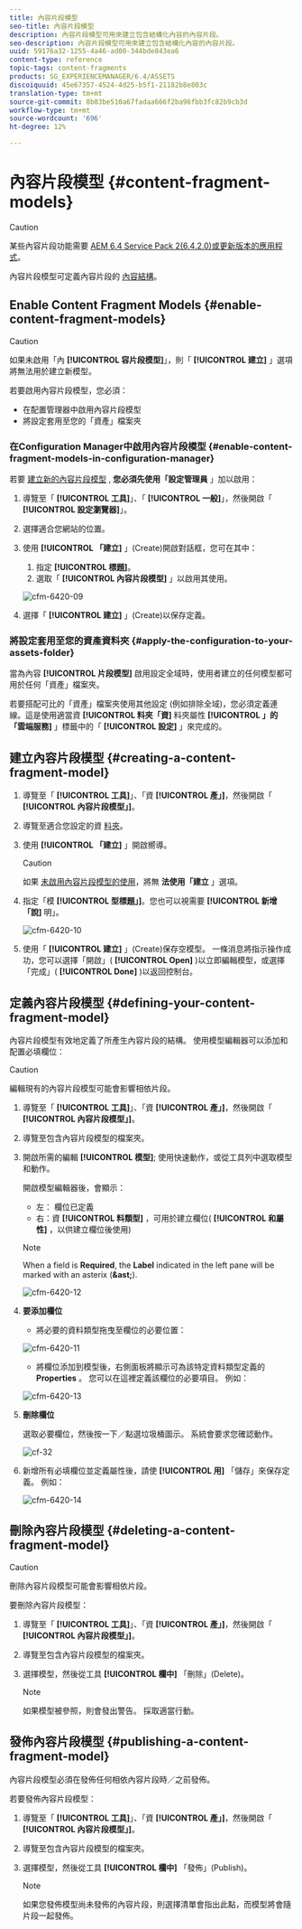 ```yaml
---
title: 內容片段模型
seo-title: 內容片段模型
description: 內容片段模型可用來建立包含結構化內容的內容片段。
seo-description: 內容片段模型可用來建立包含結構化內容的內容片段。
uuid: 59176a32-1255-4a46-ad00-344bde843ea6
content-type: reference
topic-tags: content-fragments
products: SG_EXPERIENCEMANAGER/6.4/ASSETS
discoiquuid: 45e67357-4524-4d25-b5f1-21182b8e803c
translation-type: tm+mt
source-git-commit: 8b83be510a67fadaa666f2ba96fbb3fc82b9cb3d
workflow-type: tm+mt
source-wordcount: '696'
ht-degree: 12%

---
```



# 內容片段模型 {#content-fragment-models}

>[!CAUTION]
>
>某些內容片段功能需要 [AEM 6.4 Service Pack 2(6.4.2.0)或更新版本的應用程式](../release-notes/sp-release-notes.md)。

內容片段模型可定義內容片段的 [內容結構](content-fragments.md)。

## Enable Content Fragment Models {#enable-content-fragment-models}

>[!CAUTION]
>
>如果未啟用「內 **[!UICONTROL 容片段模型]**」，則「 **[!UICONTROL 建立]** 」選項將無法用於建立新模型。

若要啟用內容片段模型，您必須：

* 在配置管理器中啟用內容片段模型
* 將設定套用至您的「資產」檔案夾

### 在Configuration Manager中啟用內容片段模型 {#enable-content-fragment-models-in-configuration-manager}

若要 [建立新的內容片段模型](#creating-a-content-fragment-model) , **您必須先使用「設定管理員** 」加以啟用：

1. 導覽至「 **[!UICONTROL 工具]**」、「 **[!UICONTROL 一般]**」，然後開啟「 **[!UICONTROL 設定瀏覽器]**」。
1. 選擇適合您網站的位置。
1. 使用 **[!UICONTROL 「建立]** 」(Create)開啟對話框，您可在其中：

   1. 指定 **[!UICONTROL 標題]**。
   1. 選取「 **[!UICONTROL 內容片段模型]** 」以啟用其使用。

   ![cfm-6420-09](assets/cfm-6420-09.png)

1. 選擇「 **[!UICONTROL 建立]** 」(Create)以保存定義。

### 將設定套用至您的資產資料夾 {#apply-the-configuration-to-your-assets-folder}

當為內容 **[!UICONTROL 片段模型]** 啟用設定全域時，使用者建立的任何模型都可用於任何「資產」檔案夾。

若要搭配可比的「資產」檔案夾使用其他設定 (例如排除全域)，您必須定義連線。這是使用適當資 **[!UICONTROL 料夾「資]** 料夾屬性 **[!UICONTROL 」的「雲端服務]** 」標籤中的「 **[!UICONTROL 設定]** 」來完成的。

## 建立內容片段模型 {#creating-a-content-fragment-model}

1. 導覽至「 **[!UICONTROL 工具]**」、「資 **[!UICONTROL 產」]**，然後開啟「 **[!UICONTROL 內容片段模型」]**。
1. 導覽至適合您設定的資 [料夾](#enable-content-fragment-models)。
1. 使用 **[!UICONTROL 「建立]** 」開啟嚮導。

   >[!CAUTION]
   >
   >如果 [未啟用內容片段模型的使用](#enable-content-fragment-models)，將無 **法使用「建立** 」選項。

1. 指定「模 **[!UICONTROL 型標題」]**。您也可以視需要 **[!UICONTROL 新增「說]** 明」。

   ![cfm-6420-10](assets/cfm-6420-10.png)

1. 使用「 **[!UICONTROL 建立]** 」(Create)保存空模型。 一條消息將指示操作成功，您可以選擇「開啟」( **[!UICONTROL Open]** )以立即編輯模型，或選擇「完成」( **[!UICONTROL Done]** )以返回控制台。

## 定義內容片段模型 {#defining-your-content-fragment-model}

內容片段模型有效地定義了所產生內容片段的結構。 使用模型編輯器可以添加和配置必填欄位：

>[!CAUTION]
>
>編輯現有的內容片段模型可能會影響相依片段。

1. 導覽至「 **[!UICONTROL 工具]**」、「資 **[!UICONTROL 產」]**，然後開啟「 **[!UICONTROL 內容片段模型」]**。

1. 導覽至包含內容片段模型的檔案夾。
1. 開啟所需的編輯 **[!UICONTROL 模型]**; 使用快速動作，或從工具列中選取模型和動作。

   開啟模型編輯器後，會顯示：

   * 左： 欄位已定義
   * 右：資 **[!UICONTROL 料類型]** ，可用於建立欄位( **[!UICONTROL 和屬性]** ，以供建立欄位後使用)

   >[!NOTE]
   >
   >When a field is **Required**, the **Label** indicated in the left pane will be marked with an asterix (**&amp;ast;**).

   ![cfm-6420-12](assets/cfm-6420-12.png)

1. **要添加欄位**

   * 將必要的資料類型拖曳至欄位的必要位置：

   ![cfm-6420-11](assets/cfm-6420-11.png)

   * 將欄位添加到模型後，右側面板將顯示可為該特定資料類型定義的 **Properties** 。 您可以在這裡定義該欄位的必要項目。 例如：

   ![cfm-6420-13](assets/cfm-6420-13.png)

1. **刪除欄位**

   選取必要欄位，然後按一下／點選垃圾桶圖示。 系統會要求您確認動作。

   ![cf-32](assets/cf-32.png)

1. 新增所有必填欄位並定義屬性後，請使 **[!UICONTROL 用]** 「儲存」來保存定義。 例如：

   ![cfm-6420-14](assets/cfm-6420-14.png)

## 刪除內容片段模型 {#deleting-a-content-fragment-model}

>[!CAUTION]
>
>刪除內容片段模型可能會影響相依片段。

要刪除內容片段模型：

1. 導覽至「 **[!UICONTROL 工具]**」、「資 **[!UICONTROL 產」]**，然後開啟「 **[!UICONTROL 內容片段模型」]**。

1. 導覽至包含內容片段模型的檔案夾。
1. 選擇模型，然後從工具 **[!UICONTROL 欄中]** 「刪除」(Delete)。

   >[!NOTE]
   >
   >如果模型被參照，則會發出警告。 採取適當行動。

## 發佈內容片段模型 {#publishing-a-content-fragment-model}

內容片段模型必須在發佈任何相依內容片段時／之前發佈。

若要發佈內容片段模型：

1. 導覽至「 **[!UICONTROL 工具]**」、「資 **[!UICONTROL 產」]**，然後開啟「 **[!UICONTROL 內容片段模型」]**。

1. 導覽至包含內容片段模型的檔案夾。
1. 選擇模型，然後從工具 **[!UICONTROL 欄中]** 「發佈」(Publish)。

   >[!NOTE]
   >
   >如果您發佈模型尚未發佈的內容片段，則選擇清單會指出此點，而模型將會隨片段一起發佈。

